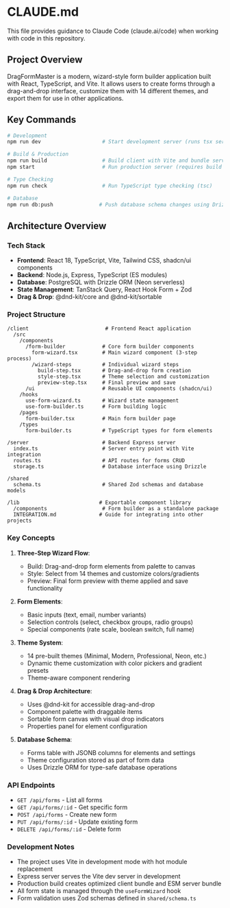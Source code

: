 # CLAUDE.md

This file provides guidance to Claude Code (claude.ai/code) when working with code in this repository.

## Project Overview

DragFormMaster is a modern, wizard-style form builder application built with React, TypeScript, and Vite. It allows users to create forms through a drag-and-drop interface, customize them with 14 different themes, and export them for use in other applications.

## Key Commands

```bash
# Development
npm run dev                    # Start development server (runs tsx server/index.ts with NODE_ENV=development)

# Build & Production
npm run build                  # Build client with Vite and bundle server with esbuild
npm start                      # Run production server (requires build first)

# Type Checking
npm run check                  # Run TypeScript type checking (tsc)

# Database
npm run db:push               # Push database schema changes using Drizzle Kit
```

## Architecture Overview

### Tech Stack
- **Frontend**: React 18, TypeScript, Vite, Tailwind CSS, shadcn/ui components
- **Backend**: Node.js, Express, TypeScript (ES modules)
- **Database**: PostgreSQL with Drizzle ORM (Neon serverless)
- **State Management**: TanStack Query, React Hook Form + Zod
- **Drag & Drop**: @dnd-kit/core and @dnd-kit/sortable

### Project Structure

```
/client                         # Frontend React application
  /src
    /components
      /form-builder            # Core form builder components
        form-wizard.tsx        # Main wizard component (3-step process)
        /wizard-steps          # Individual wizard steps
          build-step.tsx       # Drag-and-drop form creation
          style-step.tsx       # Theme selection and customization
          preview-step.tsx     # Final preview and save
      /ui                      # Reusable UI components (shadcn/ui)
    /hooks
      use-form-wizard.ts       # Wizard state management
      use-form-builder.ts      # Form building logic
    /pages
      form-builder.tsx         # Main form builder page
    /types
      form-builder.ts          # TypeScript types for form elements

/server                        # Backend Express server
  index.ts                     # Server entry point with Vite integration
  routes.ts                    # API routes for forms CRUD
  storage.ts                   # Database interface using Drizzle

/shared
  schema.ts                    # Shared Zod schemas and database models

/lib                          # Exportable component library
  /components                  # Form builder as a standalone package
  INTEGRATION.md              # Guide for integrating into other projects
```

### Key Concepts

1. **Three-Step Wizard Flow**:
   - Build: Drag-and-drop form elements from palette to canvas
   - Style: Select from 14 themes and customize colors/gradients
   - Preview: Final form preview with theme applied and save functionality

2. **Form Elements**: 
   - Basic inputs (text, email, number variants)
   - Selection controls (select, checkbox groups, radio groups)
   - Special components (rate scale, boolean switch, full name)

3. **Theme System**:
   - 14 pre-built themes (Minimal, Modern, Professional, Neon, etc.)
   - Dynamic theme customization with color pickers and gradient presets
   - Theme-aware component rendering

4. **Drag & Drop Architecture**:
   - Uses @dnd-kit for accessible drag-and-drop
   - Component palette with draggable items
   - Sortable form canvas with visual drop indicators
   - Properties panel for element configuration

5. **Database Schema**:
   - Forms table with JSONB columns for elements and settings
   - Theme configuration stored as part of form data
   - Uses Drizzle ORM for type-safe database operations

### API Endpoints

- `GET /api/forms` - List all forms
- `GET /api/forms/:id` - Get specific form
- `POST /api/forms` - Create new form
- `PUT /api/forms/:id` - Update existing form
- `DELETE /api/forms/:id` - Delete form

### Development Notes

- The project uses Vite in development mode with hot module replacement
- Express server serves the Vite dev server in development
- Production build creates optimized client bundle and ESM server bundle
- All form state is managed through the `useFormWizard` hook
- Form validation uses Zod schemas defined in `shared/schema.ts`